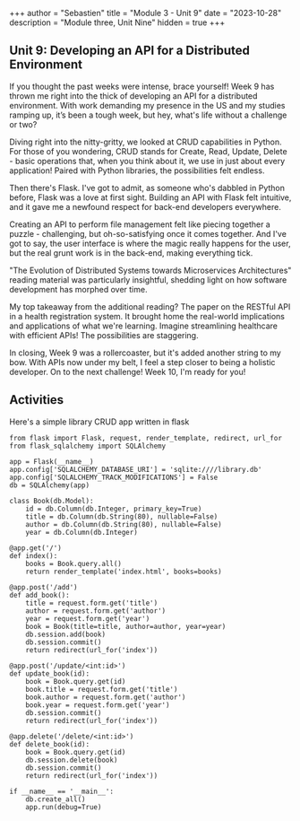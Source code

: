 +++
author = "Sebastien"
title = "Module 3 - Unit 9"
date = "2023-10-28"
description = "Module three, Unit Nine"
hidden = true
+++

## Unit 9: Developing an API for a Distributed Environment

If you thought the past weeks were intense, brace yourself! Week 9 has thrown me right into the thick of developing an API for a distributed environment. With work demanding my presence in the US and my studies ramping up, it’s been a tough week, but hey, what's life without a challenge or two?

Diving right into the nitty-gritty, we looked at CRUD capabilities in Python. For those of you wondering, CRUD stands for Create, Read, Update, Delete - basic operations that, when you think about it, we use in just about every application! Paired with Python libraries, the possibilities felt endless.

Then there's Flask. I've got to admit, as someone who's dabbled in Python before, Flask was a love at first sight. Building an API with Flask felt intuitive, and it gave me a newfound respect for back-end developers everywhere.

Creating an API to perform file management felt like piecing together a puzzle - challenging, but oh-so-satisfying once it comes together. And I've got to say, the user interface is where the magic really happens for the user, but the real grunt work is in the back-end, making everything tick.

"The Evolution of Distributed Systems towards Microservices Architectures" reading material was particularly insightful, shedding light on how software development has morphed over time.

My top takeaway from the additional reading? The paper on the RESTful API in a health registration system. It brought home the real-world implications and applications of what we're learning. Imagine streamlining healthcare with efficient APIs! The possibilities are staggering.

In closing, Week 9 was a rollercoaster, but it's added another string to my bow. With APIs now under my belt, I feel a step closer to being a holistic developer. On to the next challenge! Week 10, I'm ready for you!

## Activities

Here's a simple library CRUD app written in flask

```python3
from flask import Flask, request, render_template, redirect, url_for
from flask_sqlalchemy import SQLAlchemy

app = Flask(__name__)
app.config['SQLALCHEMY_DATABASE_URI'] = 'sqlite:////library.db'
app.config['SQLALCHEMY_TRACK_MODIFICATIONS'] = False
db = SQLAlchemy(app)

class Book(db.Model):
    id = db.Column(db.Integer, primary_key=True)
    title = db.Column(db.String(80), nullable=False)
    author = db.Column(db.String(80), nullable=False)
    year = db.Column(db.Integer)

@app.get('/')
def index():
    books = Book.query.all()
    return render_template('index.html', books=books)

@app.post('/add')
def add_book():
    title = request.form.get('title')
    author = request.form.get('author')
    year = request.form.get('year')
    book = Book(title=title, author=author, year=year)
    db.session.add(book)
    db.session.commit()
    return redirect(url_for('index'))

@app.post('/update/<int:id>')
def update_book(id):
    book = Book.query.get(id)
    book.title = request.form.get('title')
    book.author = request.form.get('author')
    book.year = request.form.get('year')
    db.session.commit()
    return redirect(url_for('index'))

@app.delete('/delete/<int:id>')
def delete_book(id):
    book = Book.query.get(id)
    db.session.delete(book)
    db.session.commit()
    return redirect(url_for('index'))

if __name__ == '__main__':
    db.create_all()
    app.run(debug=True)

```